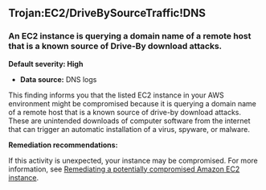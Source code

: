 Trojan:EC2/DriveBySourceTraffic!DNS
-----------------------------------

### An EC2 instance is querying a domain name of a remote host that is a known source of Drive-By download attacks.

**Default severity: High**

* **Data source:** DNS logs

This finding informs you that the listed EC2 instance in your AWS environment might be compromised because it is querying a domain name of a remote host that is a known source of drive-by download attacks. These are unintended downloads of computer software from the internet that can trigger an automatic installation of a virus, spyware, or malware.

**Remediation recommendations:**

If this activity is unexpected, your instance may be compromised. For more information, see [Remediating a potentially compromised Amazon EC2 instance](https://docs.aws.amazon.com/guardduty/latest/ug/compromised-ec2.html).